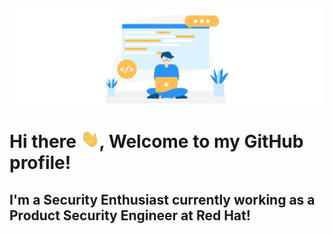 ![](./Dev-GitHub.png)
# Hi there <img src="https://raw.githubusercontent.com/ABSphreak/ABSphreak/master/gifs/Hi.gif" width="30px">, Welcome to my GitHub profile! 
## I'm a Security Enthusiast currently working as a Product Security Engineer at Red Hat!

<!--
**AyushAmbastha/AyushAmbastha** is a ✨ _special_ ✨ repository because its `README.md` (this file) appears on your GitHub profile.

Here are some ideas to get you started:

- 🔭 I’m currently working on ...
- 🌱 I’m currently learning ...
- 👯 I’m looking to collaborate on ...
- 🤔 I’m looking for help with ...
- 💬 Ask me about ...
- 📫 How to reach me: ...
- 😄 Pronouns: ...
- ⚡ Fun fact: ...
-->
